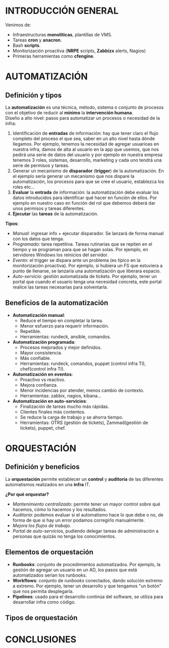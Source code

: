 # INTRODUCCIÓN GENERAL
Venimos de:
* Infraestructuras **monolíticas**, plantillas de VMS.
* Tareas **cron** y **anacron**.
* Bash **scripts**.
* Monitorización proactiva (**NRPE** scripts, **Zabbizx** alerts, Nagios)
* Primeras herramientas como **cfengine**.
# AUTOMATIZACIÓN
## Definición y tipos
La **automatización** es una técnica, método, sistema o conjunto de procesos con el objetivo de reducir al **mínimo** la **intervención humana**.  
Diseño a alto nivel: pasos para automatizar un procesos o necesidad de la infra:
1. Identificación de **entradas** de información: hay que tener claro el flujo completo del proceso el que sea, saber en un alto nivel hasta dónde llegamos. Por ejemplo, tenemos la necesidad de agregar usuarioas en nuestra infra, damos de alta al usuario en la app que usemos, que nos pedirá una serie de datos del usuario y por ejemplo en nuestra empresa tenemos 3 roles, sistemas, desarrollo, marketing y cada uno tendrá una serie de permisos y tareas.
2. Generar un mecanismo de **disparador** (**trigger**) de la automatización. En el ejemplo sería generar un mecanismo que nos dispare la automatización, los procesos para que se cree el usuario, establezca los roles etc...
3. **Evaluar** la **entrada** de información: la automatización debe evaluar los datos introducidos para identificar qué hacer en función de ellos. Por ejemplo en nuestro caso en función del rol que debemos deberá dar unos permisos y tareas diferentes.
4. **Ejecutar** las **tareas** de la automatización.

**Tipos**:
* *Manual*: ingresar info + ejecutar disparador. Se lanzará de forma manual con los datos que tenga.
* *Programado*: tarea repetitiva. Tareas rutinarias que se repiten en el tiempo y se programan para que se hagan solas. Por ejemplo, en servidores Windows los reinicios del servidor.
* *Evento*: el trigger se dispara ante un problema (es típico en la monitorización proactiva). Por ejemplo, si hubiera un FS que estuviera a punto de llenarse, se lanzaría una automatización que liberara espacio.
* *Auto-servicio*: gestión automatizada de tickets. Por ejemplo, tener un portal que cuando el usuario tenga una necesidad concreta, este portal realice las tareas necesarias para solventarla.
## Beneficios de la automatización
* **Automatización manual**:
  * Reduce el tiempo en completar la tarea.
  * Menor esfuerzo para requerir información.
  * Repetible.
  * Herramientas: rundeck, ansible, comandos.
* **Automatización programada**:
  * Procesos mejorados y mejor definidos.
  * Mayor consistencia.
  * Más confiable.
  * Herramientas: rundeck, comandos, puppet (control infra TI), chef(control infra TI).
* **Automatización en eventos**:
  * Proactivo vs reactivo.
  * Mejora confianza.
  * Menor incidencias por atender, menos cambio de contexto.
  * Herramientas: zabbix, nagios, kibana...
* **Automatización en auto-servicios**:
  * Finalización de tareas mucho más rápidas.
  * Clientes finales más contentos.
  * Se reduce la carga de trabajo y se ahorra tiempo.
  * Herramientas: OTRS (gestión de tickets), Zammad(gestión de tickets), puppet, chef.
# ORQUESTACIÓN
## Definición y beneficios
La **orquestación** permite establecer un **control** y **auditoría** de las diferentes automatismos realizados en una **infra** IT.  

**¿Por qué orquestar?**
* *Mantenimiento centralizado*: permite tener un mayor control sobre qué hacemos, cómo lo hacemos y los resultados.
* *Auditoría*: podemos evaluar si el automatismo hace lo que debe o no, de forma de que si hay un error podamos corregirlo manualmente.
* *Mejora los flujos de trabajo*.
* *Portal de auto-servicios*, pudiendo delegar tareas de administración a personas que quizás no tenga los conocimientos.
## Elementos de orquestación
* **Runbooks**: conjunto de procedimientos automatizados. Por ejemplo, la gestión de agregar un usuario en un AD, los pasos que está automatizados serían los runbooks.
* **Workflows**: conjunto de *runbooks* conectados, dando solución extremo a extremo. Por ejemplo, tener un desarrollo y que tengamos "un botón" que nos permita desplegarla.
* **Pipelines**: usado para el desarrollo continúa del software, se utiliza para desarrollar infra como código.
## Tipos de orquestación
# CONCLUSIONES
